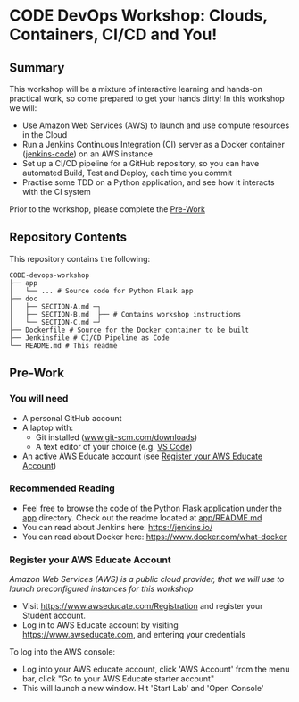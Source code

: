 # CODE DevOps Workshop: Clouds, Containers, CI/CD and You!
## Summary
This workshop will be a mixture of interactive learning and hands-on practical work, so come prepared to get your hands dirty! In this workshop we will:
* Use Amazon Web Services (AWS) to launch and use compute resources in the Cloud
* Run a Jenkins Continuous Integration (CI) server as a Docker container ([jenkins-code](https://github.com/mrmaxsteel/jenkins-code)) on an AWS instance
* Set up a CI/CD pipeline for a GitHub repository, so you can have automated Build, Test and Deploy, each time you commit
* Practise some TDD on a Python application, and see how it interacts with the CI system 

Prior to the workshop, please complete the [Pre-Work](#pre-work)

## Repository Contents
This repository contains the following:
```
CODE-devops-workshop
├── app
│   └── ... # Source code for Python Flask app 
├── doc
│   ├── SECTION-A.md ─┐
│   ├── SECTION-B.md  ├── # Contains workshop instructions
│   └── SECTION-C.md ─┘
├── Dockerfile # Source for the Docker container to be built
├── Jenkinsfile # CI/CD Pipeline as Code
└── README.md # This readme
```

## Pre-Work
### You will need
* A personal GitHub account
* A laptop with:
   * Git installed (www.git-scm.com/downloads)
   * A text editor of your choice (e.g. [VS Code](https://code.visualstudio.com/))
* An active AWS Educate account (see [Register your AWS Educate Account](#register-your-aws-educate-account))

### Recommended Reading
* Feel free to browse the code of the Python Flask application under the [app](app) directory. Check out the readme located at [app/README.md](app/README.md)
* You can read about Jenkins here: https://jenkins.io/
* You can read about Docker here: https://www.docker.com/what-docker

### Register your AWS Educate Account
*Amazon Web Services (AWS) is a public cloud provider, that we will use to launch preconfigured instances for this workshop*
* Visit https://www.awseducate.com/Registration and register your Student account.
* Log in to AWS Educate account by visiting https://www.awseducate.com, and entering your credentials

To log into the AWS console:
* Log into your AWS educate account, click 'AWS Account' from the menu bar, click "Go to your AWS Educate starter account"
* This will launch a new window. Hit 'Start Lab' and 'Open Console'
